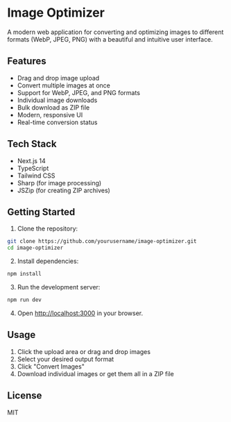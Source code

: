 # Image Optimizer

A modern web application for converting and optimizing images to different formats (WebP, JPEG, PNG) with a beautiful and intuitive user interface.

## Features

- Drag and drop image upload
- Convert multiple images at once
- Support for WebP, JPEG, and PNG formats
- Individual image downloads
- Bulk download as ZIP file
- Modern, responsive UI
- Real-time conversion status

## Tech Stack

- Next.js 14
- TypeScript
- Tailwind CSS
- Sharp (for image processing)
- JSZip (for creating ZIP archives)

## Getting Started

1. Clone the repository:
```bash
git clone https://github.com/yourusername/image-optimizer.git
cd image-optimizer
```

2. Install dependencies:
```bash
npm install
```

3. Run the development server:
```bash
npm run dev
```

4. Open [http://localhost:3000](http://localhost:3000) in your browser.

## Usage

1. Click the upload area or drag and drop images
2. Select your desired output format
3. Click "Convert Images"
4. Download individual images or get them all in a ZIP file

## License

MIT

